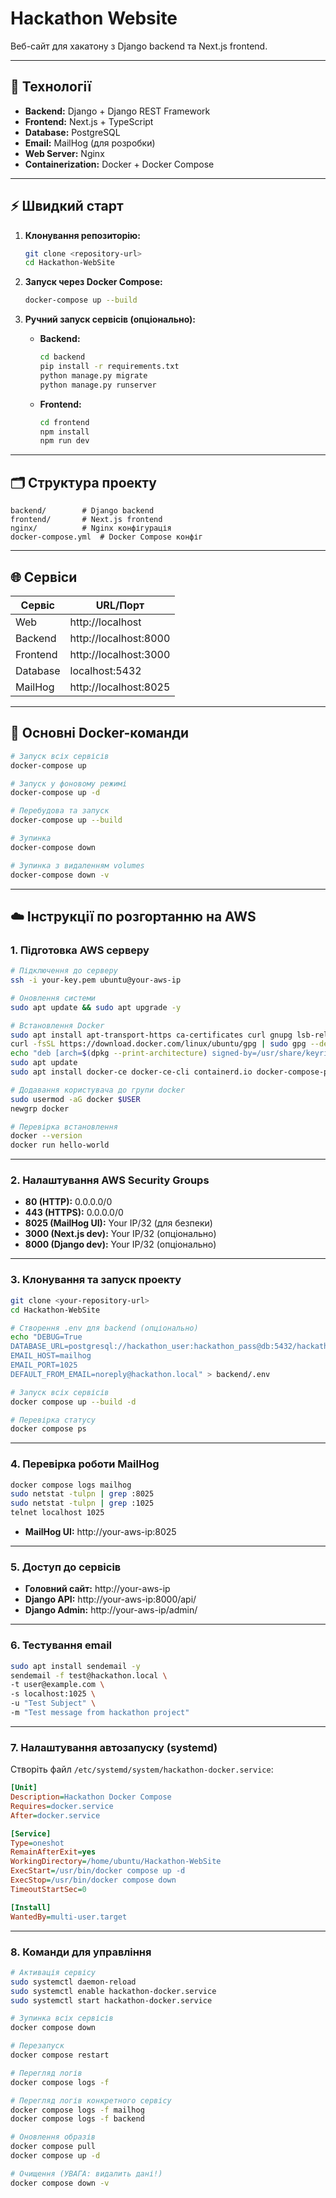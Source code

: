 # Hackathon Website

Веб-сайт для хакатону з Django backend та Next.js frontend.

---

## 🚀 Технології

- **Backend:** Django + Django REST Framework
- **Frontend:** Next.js + TypeScript
- **Database:** PostgreSQL
- **Email:** MailHog (для розробки)
- **Web Server:** Nginx
- **Containerization:** Docker + Docker Compose

---

## ⚡️ Швидкий старт

1. **Клонування репозиторію:**
    ```bash
    git clone <repository-url>
    cd Hackathon-WebSite
    ```

2. **Запуск через Docker Compose:**
    ```bash
    docker-compose up --build
    ```

3. **Ручний запуск сервісів (опціонально):**
    - **Backend:**
      ```bash
      cd backend
      pip install -r requirements.txt
      python manage.py migrate
      python manage.py runserver
      ```
    - **Frontend:**
      ```bash
      cd frontend
      npm install
      npm run dev
      ```

---

## 🗂 Структура проекту

```
backend/        # Django backend
frontend/       # Next.js frontend
nginx/          # Nginx конфігурація
docker-compose.yml  # Docker Compose конфіг
```

---

## 🌐 Сервіси

| Сервіс     | URL/Порт                       |
|------------|-------------------------------|
| Web        | http://localhost              |
| Backend    | http://localhost:8000         |
| Frontend   | http://localhost:3000         |
| Database   | localhost:5432                |
| MailHog    | http://localhost:8025         |

---

## 🐳 Основні Docker-команди

```bash
# Запуск всіх сервісів
docker-compose up

# Запуск у фоновому режимі
docker-compose up -d

# Перебудова та запуск
docker-compose up --build

# Зупинка
docker-compose down

# Зупинка з видаленням volumes
docker-compose down -v
```

---

## ☁️ Інструкції по розгортанню на AWS

### 1. Підготовка AWS серверу

```bash
# Підключення до серверу
ssh -i your-key.pem ubuntu@your-aws-ip

# Оновлення системи
sudo apt update && sudo apt upgrade -y

# Встановлення Docker
sudo apt install apt-transport-https ca-certificates curl gnupg lsb-release -y
curl -fsSL https://download.docker.com/linux/ubuntu/gpg | sudo gpg --dearmor -o /usr/share/keyrings/docker-archive-keyring.gpg
echo "deb [arch=$(dpkg --print-architecture) signed-by=/usr/share/keyrings/docker-archive-keyring.gpg] https://download.docker.com/linux/ubuntu $(lsb_release -cs) stable" | sudo tee /etc/apt/sources.list.d/docker.list > /dev/null
sudo apt update
sudo apt install docker-ce docker-ce-cli containerd.io docker-compose-plugin -y

# Додавання користувача до групи docker
sudo usermod -aG docker $USER
newgrp docker

# Перевірка встановлення
docker --version
docker run hello-world
```

---

### 2. Налаштування AWS Security Groups

- **80 (HTTP):** 0.0.0.0/0
- **443 (HTTPS):** 0.0.0.0/0
- **8025 (MailHog UI):** Your IP/32 (для безпеки)
- **3000 (Next.js dev):** Your IP/32 (опціонально)
- **8000 (Django dev):** Your IP/32 (опціонально)

---

### 3. Клонування та запуск проекту

```bash
git clone <your-repository-url>
cd Hackathon-WebSite

# Створення .env для backend (опціонально)
echo "DEBUG=True
DATABASE_URL=postgresql://hackathon_user:hackathon_pass@db:5432/hackathon_db
EMAIL_HOST=mailhog
EMAIL_PORT=1025
DEFAULT_FROM_EMAIL=noreply@hackathon.local" > backend/.env

# Запуск всіх сервісів
docker compose up --build -d

# Перевірка статусу
docker compose ps
```

---

### 4. Перевірка роботи MailHog

```bash
docker compose logs mailhog
sudo netstat -tulpn | grep :8025
sudo netstat -tulpn | grep :1025
telnet localhost 1025
```

- **MailHog UI:** http://your-aws-ip:8025

---

### 5. Доступ до сервісів

- **Головний сайт:** http://your-aws-ip
- **Django API:** http://your-aws-ip:8000/api/
- **Django Admin:** http://your-aws-ip/admin/

---

### 6. Тестування email

```bash
sudo apt install sendemail -y
sendemail -f test@hackathon.local \
-t user@example.com \
-s localhost:1025 \
-u "Test Subject" \
-m "Test message from hackathon project"
```

---

### 7. Налаштування автозапуску (systemd)

Створіть файл `/etc/systemd/system/hackathon-docker.service`:

```ini
[Unit]
Description=Hackathon Docker Compose
Requires=docker.service
After=docker.service

[Service]
Type=oneshot
RemainAfterExit=yes
WorkingDirectory=/home/ubuntu/Hackathon-WebSite
ExecStart=/usr/bin/docker compose up -d
ExecStop=/usr/bin/docker compose down
TimeoutStartSec=0

[Install]
WantedBy=multi-user.target
```

---

### 8. Команди для управління

```bash
# Активація сервісу
sudo systemctl daemon-reload
sudo systemctl enable hackathon-docker.service
sudo systemctl start hackathon-docker.service

# Зупинка всіх сервісів
docker compose down

# Перезапуск
docker compose restart

# Перегляд логів
docker compose logs -f

# Перегляд логів конкретного сервісу
docker compose logs -f mailhog
docker compose logs -f backend

# Оновлення образів
docker compose pull
docker compose up -d

# Очищення (УВАГА: видалить дані!)
docker compose down -v